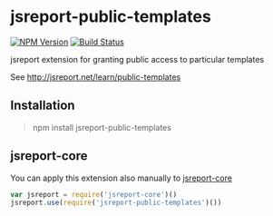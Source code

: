# jsreport-public-templates
[![NPM Version](http://img.shields.io/npm/v/jsreport-public-templates.svg?style=flat-square)](https://npmjs.com/package/jsreport-public-templates)
[![Build Status](https://travis-ci.org/jsreport/jsreport-public-templates.png?branch=master)](https://travis-ci.org/jsreport/jsreport-public-templates)

jsreport extension for granting public access to particular templates

See http://jsreport.net/learn/public-templates


## Installation
> npm install jsreport-public-templates

## jsreport-core
You can apply this extension also manually to [jsreport-core](https://github.com/jsreport/jsreport-core)

```js
var jsreport = require('jsreport-core')()
jsreport.use(require('jsreport-public-templates')())
```
